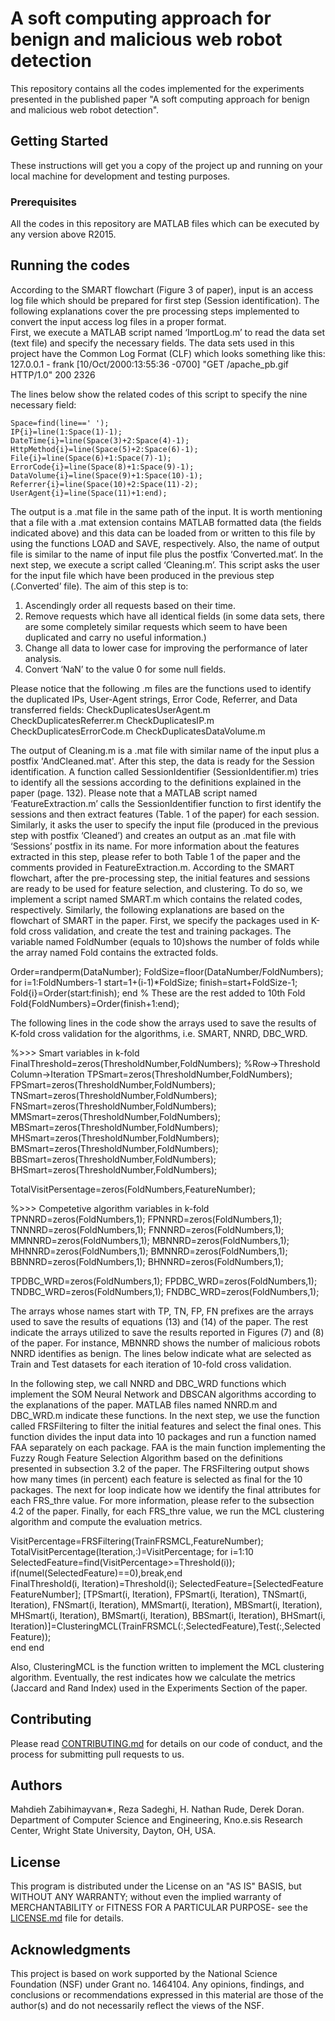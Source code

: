 # A soft computing approach for benign and malicious web robot detection

This repository contains all the codes implemented for the experiments presented in the published paper "A soft computing approach for benign and malicious web robot detection".

## Getting Started

These instructions will get you a copy of the project up and running on your local machine for development and testing purposes.

### Prerequisites

All the codes in this repository are MATLAB files which can be executed by any version above R2015.

## Running the codes

According to the SMART flowchart (Figure 3 of paper), input is an access log file which should be prepared for first step (Session identification). The following explanations cover the pre processing steps implemented to convert the input access log files in a proper format.  
First, we execute a MATLAB script named ‘ImportLog.m’ to  read the data set (text file) and specify the necessary fields. The data sets used in this project have the Common Log Format (CLF) which looks something like this:
127.0.0.1 - frank [10/Oct/2000:13:55:36 -0700] "GET /apache_pb.gif HTTP/1.0" 200 2326

The lines below show the related codes of this script to specify the nine necessary field:

    Space=find(line==' ');
    IP{i}=line(1:Space(1)-1);
    DateTime{i}=line(Space(3)+2:Space(4)-1);
    HttpMethod{i}=line(Space(5)+2:Space(6)-1);
    File{i}=line(Space(6)+1:Space(7)-1);
    ErrorCode{i}=line(Space(8)+1:Space(9)-1);
    DataVolume{i}=line(Space(9)+1:Space(10)-1);
    Referrer{i}=line(Space(10)+2:Space(11)-2);
    UserAgent{i}=line(Space(11)+1:end);

The output is a .mat file in the same path of the input. It is worth mentioning that a file with a .mat extension contains MATLAB formatted data (the fields indicated above) and this data can be loaded from or written to this file by using the functions LOAD and SAVE, respectively. Also, the name of output file is similar to the name of input file plus the postfix ‘Converted.mat‘. 
In the next step, we execute a script called ‘Cleaning.m’. This script asks the user for the input file which have been produced in the previous step (.Converted’ file). The aim of this step is to:
 
1. Ascendingly order all requests based on their time.
2. Remove requests which have all identical fields (in some data sets, there are some completely similar requests which seem to have been duplicated and carry no useful information.)
3. Change all data to lower case for improving the performance of
later analysis.
4. Convert ‘NaN’ to the value 0 for some null fields.

Please notice that the following .m files are the functions used to identify the duplicated IPs, User-Agent strings, Error Code, Referrer, and Data transferred fields:
CheckDuplicatesUserAgent.m
CheckDuplicatesReferrer.m
CheckDuplicatesIP.m
CheckDuplicatesErrorCode.m
CheckDuplicatesDataVolume.m

The output of Cleaning.m is a .mat file with similar name of the input plus a postfix 'AndCleaned.mat'.
After this step, the data is ready for the Session identification. A function called SessionIdentifier (SessionIdentifier.m) tries to identify all the sessions according to the definitions explained in the paper (page. 132). Please note that a MATLAB script named ‘FeatureExtraction.m’ calls the SessionIdentifier function to first identify the sessions and then extract features (Table. 1 of the paper) for each session. Similarly, it asks the user to specify the input file (produced in the previous step with postfix ‘Cleaned’) and creates an output as an .mat file with ‘Sessions’ postfix in its name. For more information about the features extracted in this step, please refer to both Table 1 of the paper and the comments provided in FeatureExtraction.m. 
According to the SMART flowchart, after the pre-processing step, the initial features and sessions are ready to be used for feature selection, and clustering. To do so, we implement a script named SMART.m which contains the related codes, respectively. Similarly, the following explanations are based on the flowchart of SMART in the paper. 
First, we specify the packages used in K-fold cross validation, and create the test and training packages. The variable named FoldNumber (equals to 10)shows the number of folds while the array named Fold contains the extracted folds. 

Order=randperm(DataNumber);
FoldSize=floor(DataNumber/FoldNumbers);
for i=1:FoldNumbers-1
    start=1+(i-1)*FoldSize;
    finish=start+FoldSize-1;
    Fold{i}=Order(start:finish);
end
% These are the rest added to 10th Fold
Fold{FoldNumbers}=Order(finish+1:end);

The following lines in the code show the arrays used to save the results of K-fold cross validation for the algorithms, i.e. SMART, NNRD, DBC_WRD.

%>>> Smart variables in k-fold
FinalThreshold=zeros(ThresholdNumber,FoldNumbers);
%Row->Threshold Column->Iteration
TPSmart=zeros(ThresholdNumber,FoldNumbers);
FPSmart=zeros(ThresholdNumber,FoldNumbers);
TNSmart=zeros(ThresholdNumber,FoldNumbers);
FNSmart=zeros(ThresholdNumber,FoldNumbers);
MMSmart=zeros(ThresholdNumber,FoldNumbers);
MBSmart=zeros(ThresholdNumber,FoldNumbers);
MHSmart=zeros(ThresholdNumber,FoldNumbers);
BMSmart=zeros(ThresholdNumber,FoldNumbers);
BBSmart=zeros(ThresholdNumber,FoldNumbers);
BHSmart=zeros(ThresholdNumber,FoldNumbers);
 
TotalVisitPersentage=zeros(FoldNumbers,FeatureNumber);
 
%>>> Competetive algorithm variables in k-fold
TPNNRD=zeros(FoldNumbers,1);
FPNNRD=zeros(FoldNumbers,1);
TNNNRD=zeros(FoldNumbers,1);
FNNNRD=zeros(FoldNumbers,1);
MMNNRD=zeros(FoldNumbers,1);
MBNNRD=zeros(FoldNumbers,1);
MHNNRD=zeros(FoldNumbers,1);
BMNNRD=zeros(FoldNumbers,1);
BBNNRD=zeros(FoldNumbers,1);
BHNNRD=zeros(FoldNumbers,1);
 
TPDBC_WRD=zeros(FoldNumbers,1);
FPDBC_WRD=zeros(FoldNumbers,1);
TNDBC_WRD=zeros(FoldNumbers,1);
FNDBC_WRD=zeros(FoldNumbers,1);


The arrays whose names start with TP, TN, FP, FN prefixes are the arrays used to save the results of equations (13) and (14) of the paper. The rest indicate the arrays utilized to save the results reported in Figures (7) and (8) of the paper. For instance, MBNNRD shows the number of malicious robots NNRD identifies as benign. The lines below indicate what are selected as Train and Test datasets for each iteration of 10-fold cross validation. 

In the following step, we call NNRD and DBC_WRD functions which implement the SOM Neural Network and DBSCAN algorithms according to the explanations of the paper. MATLAB files named NNRD.m and DBC_WRD.m indicate these functions.
In the next step, we use the function called FRSFiltering to filter the initial features and select the final ones. This function divides the input data into 10 packages and run a function named FAA separately on each package. FAA is the main function implementing the Fuzzy Rough Feature Selection Algorithm based on the definitions presented in subsection 3.2 of the paper. The FRSFiltering output shows how many times (in percent) each feature is selected as final for the 10 packages. The next for loop indicate how we identify the final attributes for each FRS_thre value. For more information, please refer to the subsection 4.2 of the paper.
Finally, for each FRS_thre value, we run the MCL clustering algorithm and compute the evaluation metrics.  

VisitPercentage=FRSFiltering(TrainFRSMCL,FeatureNumber);
TotalVisitPercentage(Iteration,:)=VisitPercentage;
for i=1:10
        SelectedFeature=find(VisitPercentage>=Threshold(i));
        if(numel(SelectedFeature)==0),break,end  
        FinalThreshold(i, Iteration)=Threshold(i);
        SelectedFeature=[SelectedFeature FeatureNumber];
        [TPSmart(i, Iteration), FPSmart(i, Iteration), TNSmart(i, Iteration), FNSmart(i, Iteration), MMSmart(i, Iteration),       MBSmart(i, Iteration), MHSmart(i, Iteration), BMSmart(i, Iteration), BBSmart(i, Iteration), BHSmart(i, Iteration)]=ClusteringMCL(TrainFRSMCL(:,SelectedFeature),Test(:,SelectedFeature));    
    end
end


Also, ClusteringMCL is the function written to implement the MCL clustering algorithm. 
Eventually, the rest indicates how we calculate the metrics (Jaccard and Rand Index) used in the Experiments Section of the paper.  



## Contributing

Please read [CONTRIBUTING.md](https://gist.github.com/PurpleBooth/b24679402957c63ec426) for details on our code of conduct, and the process for submitting pull requests to us.

## Authors

Mahdieh Zabihimayvan∗, Reza Sadeghi, H. Nathan Rude, Derek Doran.
Department of Computer Science and Engineering, Kno.e.sis Research Center, Wright State University, Dayton, OH, USA.
## License

This program is distributed under the License on an "AS IS" BASIS, but WITHOUT ANY WARRANTY; without even the implied warranty of MERCHANTABILITY or FITNESS FOR A PARTICULAR PURPOSE- see the [LICENSE.md](LICENSE.md) file for details.

## Acknowledgments

This project is based on work supported by the National Science Foundation (NSF) under Grant no. 1464104. Any opinions, findings, and conclusions or recommendations expressed in this material are those of the author(s) and do not necessarily reflect the views of the NSF.
